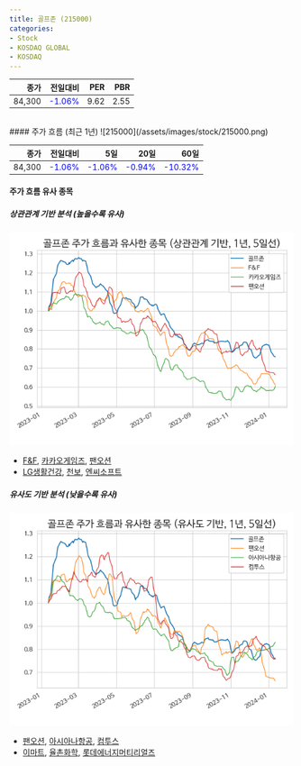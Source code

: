 ```yaml
---
title: 골프존 (215000)
categories:
- Stock
- KOSDAQ GLOBAL
- KOSDAQ
---
```


|종가|전일대비|PER|PBR|
|---:|-------:|--:|---:|
|84,300|<span style="color: blue">-1.06%</span>|9.62|2.55|

<!-- more -->
<br>
#### 주가 흐름 (최근 1년)
![215000](/assets/images/stock/215000.png)

|종가|전일대비|5일|20일|60일|
|---:|-------:|--:|---:|---:|
|84,300|<span style="color: blue">-1.06%</span>|<span style="color: blue">-1.06%</span>|<span style="color: blue">-0.94%</span>|<span style="color: blue">-10.32%</span>|

<!-- more -->

#### 주가 흐름 유사 종목

##### 상관관계 기반 분석 (높을수록 유사)
![215000](/assets/images/stock/215000_corr.png)
- [F&F](/383220/), [카카오게임즈](/293490/), [팬오션](/028670/)
- [LG생활건강](/051900/), [천보](/278280/), [엔씨소프트](/036570/)

##### 유사도 기반 분석 (낮을수록 유사)	
![215000](/assets/images/stock/215000_sim.png)
- [팬오션](/028670/), [아시아나항공](/020560/), [컴투스](/078340/)
- [이마트](/139480/), [율촌화학](/008730/), [롯데에너지머티리얼즈](/020150/)